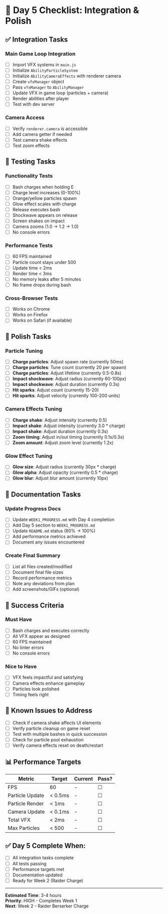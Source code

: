 # 🎯 Day 5 Checklist: Integration & Polish

## ✅ Integration Tasks

### Main Game Loop Integration
- [ ] Import VFX systems in `main.js`
- [ ] Initialize `AbilityParticleSystem`
- [ ] Initialize `AbilityCameraEffects` with renderer camera
- [ ] Create `vfxManager` object
- [ ] Pass `vfxManager` to `AbilityManager`
- [ ] Update VFX in game loop (particles + camera)
- [ ] Render abilities after player
- [ ] Test with dev server

### Camera Access
- [ ] Verify `renderer.camera` is accessible
- [ ] Add camera getter if needed
- [ ] Test camera shake effects
- [ ] Test zoom effects

## 🧪 Testing Tasks

### Functionality Tests
- [ ] Bash charges when holding E
- [ ] Charge level increases (0-100%)
- [ ] Orange/yellow particles spawn
- [ ] Glow effect scales with charge
- [ ] Release executes bash
- [ ] Shockwave appears on release
- [ ] Screen shakes on impact
- [ ] Camera zooms (1.0 → 1.2 → 1.0)
- [ ] No console errors

### Performance Tests
- [ ] 60 FPS maintained
- [ ] Particle count stays under 500
- [ ] Update time < 2ms
- [ ] Render time < 3ms
- [ ] No memory leaks after 5 minutes
- [ ] No frame drops during bash

### Cross-Browser Tests
- [ ] Works on Chrome
- [ ] Works on Firefox
- [ ] Works on Safari (if available)

## 🎨 Polish Tasks

### Particle Tuning
- [ ] **Charge particles**: Adjust spawn rate (currently 50ms)
- [ ] **Charge particles**: Tune count (currently 20 per spawn)
- [ ] **Charge particles**: Adjust lifetime (currently 0.5-0.8s)
- [ ] **Impact shockwave**: Adjust radius (currently 60-100px)
- [ ] **Impact shockwave**: Adjust duration (currently 0.3s)
- [ ] **Hit sparks**: Adjust count (currently 15-20)
- [ ] **Hit sparks**: Adjust velocity (currently 100-200 units)

### Camera Effects Tuning
- [ ] **Charge shake**: Adjust intensity (currently 0.5)
- [ ] **Impact shake**: Adjust intensity (currently 3.0 * charge)
- [ ] **Impact shake**: Adjust duration (currently 0.3s)
- [ ] **Zoom timing**: Adjust in/out timing (currently 0.1s/0.3s)
- [ ] **Zoom amount**: Adjust zoom level (currently 1.2x)

### Glow Effect Tuning
- [ ] **Glow size**: Adjust radius (currently 30px * charge)
- [ ] **Glow alpha**: Adjust opacity (currently 0.5 * charge)
- [ ] **Glow blur**: Adjust blur amount (currently 10px)

## 📝 Documentation Tasks

### Update Progress Docs
- [ ] Update `WEEK1_PROGRESS.md` with Day 4 completion
- [ ] Add Day 5 section to `WEEK1_PROGRESS.md`
- [ ] Update `README.md` status (80% → 100%)
- [ ] Add performance metrics achieved
- [ ] Document any issues encountered

### Create Final Summary
- [ ] List all files created/modified
- [ ] Document final file sizes
- [ ] Record performance metrics
- [ ] Note any deviations from plan
- [ ] Add screenshots/GIFs (optional)

## 🎯 Success Criteria

### Must Have
- [ ] Bash charges and executes correctly
- [ ] All VFX appear as designed
- [ ] 60 FPS maintained
- [ ] No linter errors
- [ ] No console errors

### Nice to Have
- [ ] VFX feels impactful and satisfying
- [ ] Camera effects enhance gameplay
- [ ] Particles look polished
- [ ] Timing feels right

## 🐛 Known Issues to Address

- [ ] Check if camera shake affects UI elements
- [ ] Verify particle cleanup on game reset
- [ ] Test with multiple bashes in quick succession
- [ ] Check for particle pool exhaustion
- [ ] Verify camera effects reset on death/restart

## 📊 Performance Targets

| Metric | Target | Current | Pass? |
|--------|--------|---------|-------|
| FPS | 60 | - | ☐ |
| Particle Update | < 0.5ms | - | ☐ |
| Particle Render | < 1ms | - | ☐ |
| Camera Update | < 0.1ms | - | ☐ |
| Total VFX | < 2ms | - | ☐ |
| Max Particles | < 500 | - | ☐ |

## ✅ Day 5 Complete When:

- [ ] All integration tasks complete
- [ ] All tests passing
- [ ] Performance targets met
- [ ] Documentation updated
- [ ] Ready for Week 2 (Raider Charge)

---

**Estimated Time**: 3-4 hours  
**Priority**: HIGH - Completes Week 1  
**Next**: Week 2 - Raider Berserker Charge

